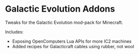 # Galactic Evolution Addons
Tweaks for the Galactic Evolution mod-pack for Minecraft.

Includes:
- Exposing OpenComputers Lua APIs for more IC2 machines
- Added recipes for Galacticraft cables using rubber, not wool